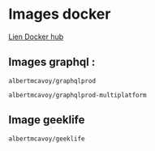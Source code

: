 # Images docker

[Lien Docker hub](https://hub.docker.com/u/albertmcavoy)

## Images graphql :

`albertmcavoy/graphqlprod`

`albertmcavoy/graphqlprod-multiplatform`

## Image geeklife

`albertmcavoy/geeklife`
